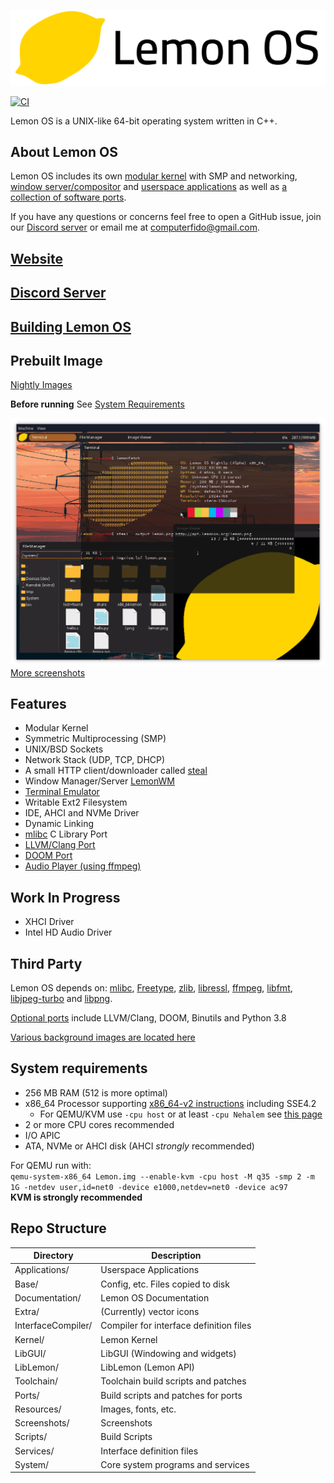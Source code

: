 ![banner](Extra/lemonlt.png)

[![CI](https://github.com/LemonOSProject/LemonOS/actions/workflows/ci.yml/badge.svg)](https://github.com/LemonOSProject/LemonOS/actions/workflows/ci.yml)

Lemon OS is a UNIX-like 64-bit operating system written in C++.

## About Lemon OS
Lemon OS includes its own [modular kernel](Kernel) with SMP and networking, [window server/compositor](System/LemonWM) and [userspace applications](Applications) as well as [a collection of software ports](Ports).

If you have any questions or concerns feel free to open a GitHub issue, join our [Discord server](https://discord.gg/NAYp6AUYWM) or email me at computerfido@gmail.com.

## [Website](https://lemonos.org)
## [Discord Server](https://discord.gg/NAYp6AUYWM)
## [Building Lemon OS](Documentation/Build/Building-Lemon-OS.md)

## Prebuilt Image
[Nightly Images](https://github.com/LemonOSProject/LemonOS/releases)

**Before running**
See [System Requirements](#system-requirements)

![Lemon OS Screenshot](Screenshots/image9.png)\
[More screenshots](Screenshots)
## Features
- Modular Kernel
- Symmetric Multiprocessing (SMP)
- UNIX/BSD Sockets
- Network Stack (UDP, TCP, DHCP)
- A small HTTP client/downloader called [steal](Applications/Steal)
- Window Manager/Server [LemonWM](System/LemonWM)
- [Terminal Emulator](Applications/Terminal)
- Writable Ext2 Filesystem
- IDE, AHCI and NVMe Driver
- Dynamic Linking
- [mlibc](https://github.com/managarm/mlibc) C Library Port
- [LLVM/Clang Port](https://github.com/LemonOSProject/llvm-project)
- [DOOM Port](https://github.com/LemonOSProject/LemonDOOM)
- [Audio Player (using ffmpeg)](Applications/AudioPlayer)

## Work In Progress
- XHCI Driver
- Intel HD Audio Driver

## Third Party

Lemon OS depends on:
[mlibc](https://github.com/managarm/mlibc), [Freetype](https://freetype.org/), [zlib](https://z-lib.org/), [libressl](https://www.libressl.org/), [ffmpeg](https://ffmpeg.org/), [libfmt](https://fmt.dev), [libjpeg-turbo](https://libjpeg-turbo.org/) and [libpng](http://www.libpng.org/pub/png/libpng.html).

[Optional ports](Ports/) include LLVM/Clang, DOOM, Binutils and Python 3.8

[Various background images are located here](Base/lemon/resources/backgrounds)

## System requirements
- 256 MB RAM (512 is more optimal)
- x86_64 Processor supporting [x86_64-v2 instructions](https://en.wikipedia.org/wiki/X86-64#Microarchitecture_levels) including SSE4.2
    - For QEMU/KVM use `-cpu host` or at least `-cpu Nehalem` see [this page](https://qemu-project.gitlab.io/qemu/system/target-i386.html)
- 2 or more CPU cores recommended
- I/O APIC
- ATA, NVMe or AHCI disk (AHCI *strongly* recommended)

For QEMU run with: \
```qemu-system-x86_64 Lemon.img --enable-kvm -cpu host -M q35 -smp 2 -m 1G -netdev user,id=net0 -device e1000,netdev=net0 -device ac97``` \
**KVM is strongly recommended**

## Repo Structure

| Directory          | Description                              |
| ------------------ | ---------------------------------------- |
| Applications/      | Userspace Applications                   |
| Base/              | Config, etc. Files copied to disk        |
| Documentation/     | Lemon OS Documentation                   |
| Extra/             | (Currently) vector icons                 |
| InterfaceCompiler/ |  Compiler for interface definition files |
| Kernel/            | Lemon Kernel                             |
| LibGUI/            | LibGUI (Windowing and widgets)           |
| LibLemon/          | LibLemon (Lemon API)                     |
| Toolchain/         | Toolchain build scripts and patches      |
| Ports/             | Build scripts and patches for ports      |
| Resources/         | Images, fonts, etc.                      |
| Screenshots/       | Screenshots                              |
| Scripts/           | Build Scripts                            |
| Services/          | Interface definition files               |
| System/            | Core system programs and services        |

